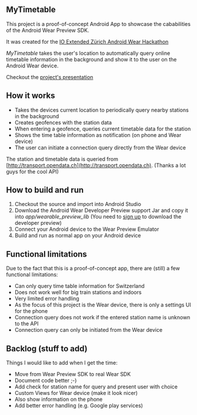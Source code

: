 MyTimetable
-----------

This project is a proof-of-concept Android App to showcase the cababilities of the Android Wear Preview SDK.

It was created for the [IO Extended Zürich Android Wear Hackathon](http://www.hackathon.io/io14)

_MyTimetable_ takes the user's location to automatically query online timetable information in the background and show it to the user on the Android Wear device.

Checkout the [project's presentation](http://goo.gl/bG4EbE)

## How it works

* Takes the devices current location to periodically query nearby stations in the background
* Creates geofences with the station data
* When entering a geofence, queries current timetable data for the station
* Shows the time table information as notification (on phone and Wear device)
* The user can initiate a connection query directly from the Wear device

The station and timetable data is queried from [http://transport.opendata.ch](http://transport.opendata.ch). (Thanks a lot guys for the cool API)

## How to build and run

1. Checkout the source and import into Android Studio
2. Download the Android Wear Developer Preview support Jar and copy it into *app/wearable_preview_lib* (You need to [sign up](http://developer.android.com/wear/preview/start.html) to download the developer preview)
3. Connect your Android device to the Wear Preview Emulator
4. Build and run as normal app on your Android device


## Functional limitations

Due to the fact that this is a proof-of-concept app, there are (still) a few functional limitations:

* Can only query time table information for Switzerland
* Does not work well for big train stations and indoors
* Very limited error handling
* As the focus of this project is the Wear device, there is only a settings UI for the phone
* Connection query does not work if the entered station name is unknown to the API
* Connection query can only be initiated from the Wear device

## Backlog (stuff to add)

Things I would like to add when I get the time:

* Move from Wear Preview SDK to real Wear SDK
* Document code better ;-)
* Add check for station name for query and present user with choice
* Custom Views for Wear device (make it look nicer)
* Also show information on the phone
* Add better error handling (e.g. Google play services)


